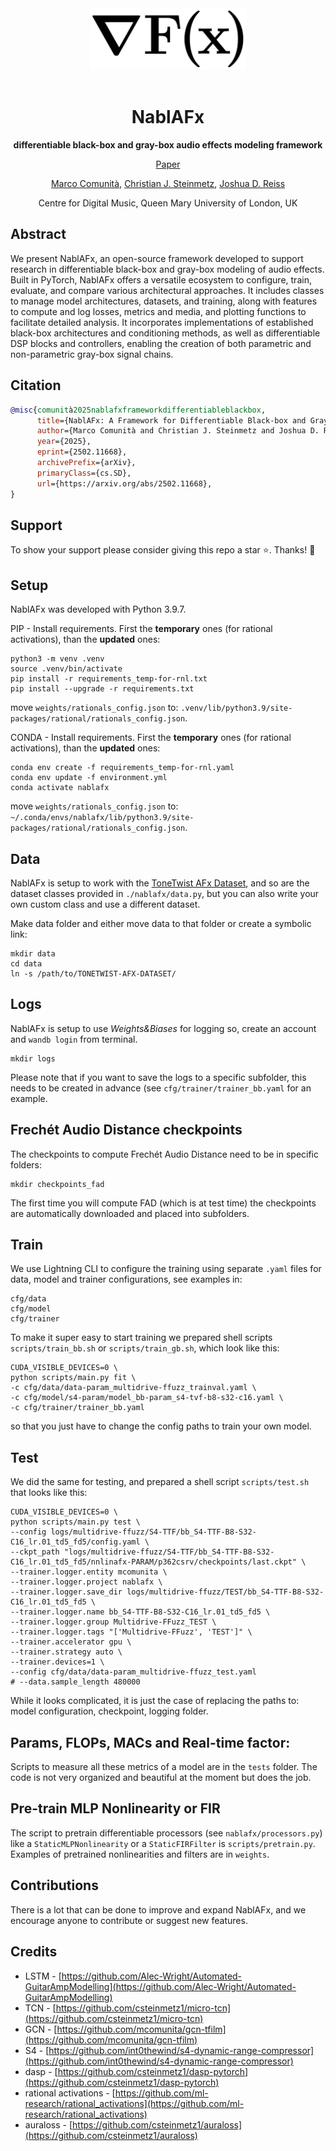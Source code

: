 <div align="center">
<img width="250px" src="assets/nablafx_1.png">
<br><br>
  
# NablAFx

**differentiable black-box and gray-box audio effects modeling framework**

[Paper](https://arxiv.org/abs/2502.11668)

[Marco Comunità](https://mcomunita.github.io/), [Christian J. Steinmetz](https://www.christiansteinmetz.com/), [Joshua D. Reiss](http://www.eecs.qmul.ac.uk/~josh/)

Centre for Digital Music, Queen Mary University of London, UK<br>

</div>

## Abstract
We present NablAFx, an open-source framework developed to support research in differentiable black-box and gray-box modeling of audio effects. 
Built in PyTorch, NablAFx offers a versatile ecosystem to configure, train, evaluate, and compare various architectural approaches. 
It includes classes to manage model architectures, datasets, and training, along with features to compute and log losses, metrics and media, and plotting functions to facilitate detailed analysis. 
It incorporates implementations of established black-box architectures and conditioning methods, as well as differentiable DSP blocks and controllers, enabling the creation of both parametric and non-parametric gray-box signal chains.

## Citation

```BibTex
@misc{comunità2025nablafxframeworkdifferentiableblackbox,
      title={NablAFx: A Framework for Differentiable Black-box and Gray-box Modeling of Audio Effects}, 
      author={Marco Comunità and Christian J. Steinmetz and Joshua D. Reiss},
      year={2025},
      eprint={2502.11668},
      archivePrefix={arXiv},
      primaryClass={cs.SD},
      url={https://arxiv.org/abs/2502.11668}, 
}
```

## Support

To show your support please consider giving this repo a star :star:. Thanks! :metal:

## Setup

NablAFx was developed with Python 3.9.7.

PIP - Install requirements. First the **temporary** ones (for rational activations), than the **updated** ones:

```
python3 -m venv .venv
source .venv/bin/activate
pip install -r requirements_temp-for-rnl.txt
pip install --upgrade -r requirements.txt
```

move `weights/rationals_config.json` to: `.venv/lib/python3.9/site-packages/rational/rationals_config.json`.

CONDA - Install requirements. First the **temporary** ones (for rational activations), than the **updated** ones:
```
conda env create -f requirements_temp-for-rnl.yaml
conda env update -f environment.yml
conda activate nablafx
```

move `weights/rationals_config.json` to: `~/.conda/envs/nablafx/lib/python3.9/site-packages/rational/rationals_config.json`.

## Data

NablAFx is setup to work with the [ToneTwist AFx Dataset](https://github.com/mcomunita/tonetwist-afx-dataset), and so are the dataset classes provided in `./nablafx/data.py`, but you can also write your own custom class and use a different dataset.

Make data folder and either move data to that folder or create a symbolic link:

```
mkdir data
cd data
ln -s /path/to/TONETWIST-AFX-DATASET/
```

## Logs

NablAFx is setup to use _Weights&Biases_ for logging so, create an account and `wandb login` from terminal.

```
mkdir logs
```

Please note that if you want to save the logs to a specific subfolder, this needs to be created in advance (see `cfg/trainer/trainer_bb.yaml` for an example.

## Frechét Audio Distance checkpoints

The checkpoints to compute Frechét Audio Distance need to be in specific folders:

```
mkdir checkpoints_fad
```

The first time you will compute FAD (which is at test time) the checkpoints are automatically downloaded and placed into subfolders.

## Train

We use Lightning CLI to configure the training using separate `.yaml` files for data, model and trainer configurations, see examples in:

```
cfg/data
cfg/model
cfg/trainer
```

To make it super easy to start training we prepared shell scripts `scripts/train_bb.sh` or `scripts/train_gb.sh`, which look like this:

```
CUDA_VISIBLE_DEVICES=0 \
python scripts/main.py fit \
-c cfg/data/data-param_multidrive-ffuzz_trainval.yaml \
-c cfg/model/s4-param/model_bb-param_s4-tvf-b8-s32-c16.yaml \
-c cfg/trainer/trainer_bb.yaml
```

so that you just have to change the config paths to train your own model.

## Test

We did the same for testing, and prepared a shell script `scripts/test.sh` that looks like this:

```
CUDA_VISIBLE_DEVICES=0 \
python scripts/main.py test \
--config logs/multidrive-ffuzz/S4-TTF/bb_S4-TTF-B8-S32-C16_lr.01_td5_fd5/config.yaml \
--ckpt_path "logs/multidrive-ffuzz/S4-TTF/bb_S4-TTF-B8-S32-C16_lr.01_td5_fd5/nnlinafx-PARAM/p362csrv/checkpoints/last.ckpt" \
--trainer.logger.entity mcomunita \
--trainer.logger.project nablafx \
--trainer.logger.save_dir logs/multidrive-ffuzz/TEST/bb_S4-TTF-B8-S32-C16_lr.01_td5_fd5 \
--trainer.logger.name bb_S4-TTF-B8-S32-C16_lr.01_td5_fd5 \
--trainer.logger.group Multidrive-FFuzz_TEST \
--trainer.logger.tags "['Multidrive-FFuzz', 'TEST']" \
--trainer.accelerator gpu \
--trainer.strategy auto \
--trainer.devices=1 \
--config cfg/data/data-param_multidrive-ffuzz_test.yaml
# --data.sample_length 480000
```

While it looks complicated, it is just the case of replacing the paths to: model configuration, checkpoint, logging folder. 

## Params, FLOPs, MACs and Real-time factor:

Scripts to measure all these metrics of a model are in the `tests` folder. The code is not very organized and beautiful at the moment but does the job.

## Pre-train MLP Nonlinearity or FIR

The script to pretrain differentiable processors (see `nablafx/processors.py`) like a `StaticMLPNonlinearity` or a `StaticFIRFilter` is `scripts/pretrain.py`.
Examples of pretrained nonlinearities and filters are in `weights`.

## Contributions

There is a lot that can be done to improve and expand NablAFx, and we encourage anyone to contribute or suggest new features.

## Credits

* LSTM - [https://github.com/Alec-Wright/Automated-GuitarAmpModelling](https://github.com/Alec-Wright/Automated-GuitarAmpModelling)
* TCN - [https://github.com/csteinmetz1/micro-tcn](https://github.com/csteinmetz1/micro-tcn)
* GCN - [https://github.com/mcomunita/gcn-tfilm](https://github.com/mcomunita/gcn-tfilm)
* S4 - [https://github.com/int0thewind/s4-dynamic-range-compressor](https://github.com/int0thewind/s4-dynamic-range-compressor)
* dasp - [https://github.com/csteinmetz1/dasp-pytorch](https://github.com/csteinmetz1/dasp-pytorch)
* rational activations - [https://github.com/ml-research/rational_activations](https://github.com/ml-research/rational_activations)
* auraloss - [https://github.com/csteinmetz1/auraloss](https://github.com/csteinmetz1/auraloss)
